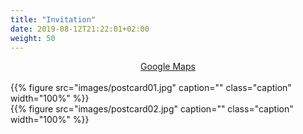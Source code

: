 ```yaml
---
title: "Invitation"
date: 2019-08-12T21:22:01+02:00
weight: 50
---
```


<div align="center">
<a href="https://goo.gl/maps/NJpD4oL5SSTnwN6y8">Google Maps</a>
</div>
<br/>
{{% figure src="images/postcard01.jpg"
      caption=""
      class="caption"
      width="100%"
%}}
<br/>
{{% figure src="images/postcard02.jpg"
      caption=""
      class="caption"
      width="100%"
%}}

